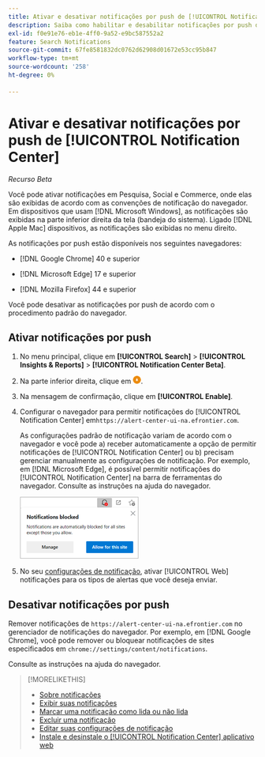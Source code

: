 ```yaml
---
title: Ativar e desativar notificações por push de [!UICONTROL Notification Center]
description: Saiba como habilitar e desabilitar notificações por push de [!UICONTROL Notification Center].
exl-id: f0e91e76-eb1e-4ff0-9a52-e9bc587552a2
feature: Search Notifications
source-git-commit: 67fe8581832dc0762d62908d01672e53cc95b847
workflow-type: tm+mt
source-wordcount: '258'
ht-degree: 0%

---
```


# Ativar e desativar notificações por push de [!UICONTROL Notification Center]

*Recurso Beta*

Você pode ativar notificações em Pesquisa, Social e Commerce, onde elas são exibidas de acordo com as convenções de notificação do navegador. Em dispositivos que usam [!DNL Microsoft Windows], as notificações são exibidas na parte inferior direita da tela (bandeja do sistema). Ligado [!DNL Apple Mac] dispositivos, as notificações são exibidas no menu direito.

As notificações por push estão disponíveis nos seguintes navegadores:

* [!DNL Google Chrome] 40 e superior

* [!DNL Microsoft Edge] 17 e superior

* [!DNL Mozilla Firefox] 44 e superior

Você pode desativar as notificações por push de acordo com o procedimento padrão do navegador.

## Ativar notificações por push

1. No menu principal, clique em **[!UICONTROL Search]** > **[!UICONTROL Insights & Reports]** > **[!UICONTROL Notification Center Beta]**.

2. Na parte inferior direita, clique em ![Ativar notificações por push](/help/search-social-commerce/assets/notifications-push.png "Ativar notificações por push").

3. Na mensagem de confirmação, clique em **[!UICONTROL Enable]**.

4. Configurar o navegador para permitir notificações do [!UICONTROL Notification Center] em`https://alert-center-ui-na.efrontier.com`.

   As configurações padrão de notificação variam de acordo com o navegador e você pode a) receber automaticamente a opção de permitir notificações de [!UICONTROL Notification Center] ou b) precisam gerenciar manualmente as configurações de notificação. Por exemplo, em [!DNL Microsoft Edge], é possível permitir notificações do [!UICONTROL Notification Center] na barra de ferramentas do navegador. Consulte as instruções na ajuda do navegador.

   ![Onde gerenciar configurações de notificação no Microsoft Edge](/help/search-social-commerce/assets/notifications-blocked-dialog.png "Onde gerenciar configurações de notificação no Microsoft Edge")

5. No seu [configurações de notificação](notification-edit.md), ativar [!UICONTROL Web] notificações para os tipos de alertas que você deseja enviar.

## Desativar notificações por push

Remover notificações de `https://alert-center-ui-na.efrontier.com` no gerenciador de notificações do navegador. Por exemplo, em [!DNL Google Chrome], você pode remover ou bloquear notificações de sites especificados em `chrome://settings/content/notifications`.

Consulte as instruções na ajuda do navegador.

>[!MORELIKETHIS]
>
>* [Sobre notificações](/help/search-social-commerce/notifications/notification-about.md)
>* [Exibir suas notificações](notification-view.md)
>* [Marcar uma notificação como lida ou não lida](notification-mark-read-unread.md)
>* [Excluir uma notificação](notification-delete.md)
>* [Editar suas configurações de notificação](notification-edit.md)
>* [Instale e desinstale o [!UICONTROL Notification Center] aplicativo web](notification-app-install-uninstall.md)
